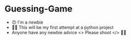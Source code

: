# Guessing-Game
- :upside_down_face: I'm a newbie
- :man_technologist: This will be my first attempt at a python project
- Anyone have any newbie advice <> Please shoot </> :astronaut:
